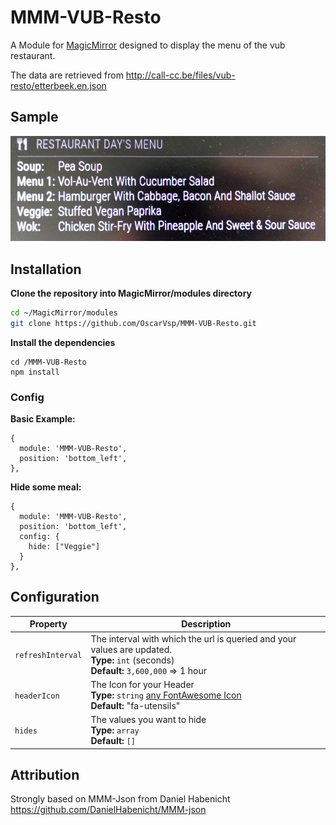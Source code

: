# MMM-VUB-Resto

A Module for [MagicMirror](https://github.com/MichMich/MagicMirror) designed to
display the menu of the vub restaurant.

The data are retrieved from http://call-cc.be/files/vub-resto/etterbeek.en.json

## Sample

![alt text](https://github.com/OscarVsp/MMM-VUB-Resto/raw/main/sample.jpg "Example")

## Installation

**Clone the repository into MagicMirror/modules directory**
```bash
cd ~/MagicMirror/modules
git clone https://github.com/OscarVsp/MMM-VUB-Resto.git
```

**Install the dependencies**
```
cd /MMM-VUB-Resto
npm install
```

### Config

**Basic Example:**

```jsonc
{
  module: 'MMM-VUB-Resto',
  position: 'bottom_left',
},
```

**Hide some meal:**

```jsonc
{
  module: 'MMM-VUB-Resto',
  position: 'bottom_left',
  config: {
    hide: ["Veggie"]
  }
},
```

## Configuration

<table width="100%">
  <thead>
    <tr>
      <th>Property</th>
      <th width="100%">Description</th>
    </tr>
  <thead>
  <tbody>
    <tr>
      <td><code>refreshInterval</code></td>
      <td>The interval with which the url is queried and your values are updated.
        <br><b>Type:</b> <code>int</code> (seconds)
        <br><b>Default:</b> <code>3,600,000</code> => 1 hour
      </td>
    </tr>
    <tr>
      <td><code>headerIcon</code></td>
      <td>The Icon for your Header
        <br><b>Type:</b> <code>string</code> <a href="https://fontawesome.com/icons?d=gallery">any FontAwesome Icon</a>
        <br><b>Default:</b> <code></code> "fa-utensils"
      </td>
    </tr>
    <tr>
      <td><code>hides</code></td>
      <td>The values you want to hide
        <br><b>Type:</b> <code>array</code>
        <br><b>Default:</b> <code>[]</code> 
      </td>
    </tr>
  </tbody>
</table>

## Attribution

Strongly based on MMM-Json from Daniel Habenicht
https://github.com/DanielHabenicht/MMM-json
